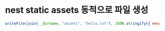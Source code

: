 # nest static assets 동적으로 파일 생성

```js
writeFile(join(__dirname, "assets", "hello.txt"), JSON.stringify({ message: "hello" }));
```
